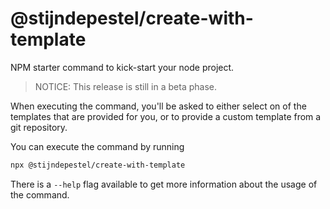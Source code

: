 # @stijndepestel/create-with-template

NPM starter command to kick-start your node project.

> NOTICE: This release is still in a beta phase.

When executing the command, you'll be asked to either select on of the templates that are provided for you, or to provide a custom template from a git repository.

You can execute the command by running

```bash
npx @stijndepestel/create-with-template
```

There is a `--help` flag available to get more information about the usage of the command.

